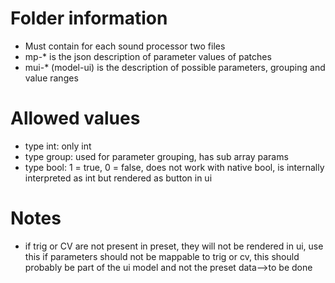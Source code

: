 # Folder information
- Must contain for each sound processor two files
- mp-* is the json description of parameter values of patches
- mui-* (model-ui) is the description of possible parameters, grouping and value ranges

# Allowed values
- type int: only int
- type group: used for parameter grouping, has sub array params
- type bool: 1 = true, 0 = false, does not work with native bool, is internally interpreted as int but rendered as button in ui

# Notes
- if trig or CV are not present in preset, they will not be rendered in ui, use this if parameters should not be mappable to trig or cv, this should probably be part of the ui model and not the preset data-->to be done
